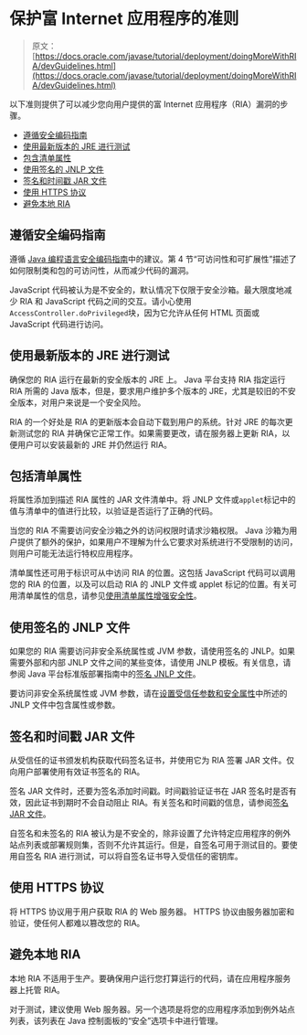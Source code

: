 # 保护富 Internet 应用程序的准则

> 原文： [https://docs.oracle.com/javase/tutorial/deployment/doingMoreWithRIA/devGuidelines.html](https://docs.oracle.com/javase/tutorial/deployment/doingMoreWithRIA/devGuidelines.html)

以下准则提供了可以减少您向用户提供的富 Internet 应用程序（RIA）漏洞的步骤。

*   [遵循安全编码指南](#coding)
*   [使用最新版本的 JRE 进行测试](#latestJRE)
*   [包含清单属性](#manifest)
*   [使用签名的 JNLP 文件](#jnlp)
*   [签名和时间戳 JAR 文件](#signStamp)
*   [使用 HTTPS 协议](#https)
*   [避免本地 RIA](#local)

## 遵循安全编码指南

遵循 [Java 编程语言安全编码指南](http://www.oracle.com/technetwork/java/seccodeguide-139067.html)中的建议。第 4 节“可访问性和可扩展性”描述了如何限制类和包的可访问性，从而减少代码的漏洞。

JavaScript 代码被认为是不安全的，默认情况下仅限于安全沙箱。最大限度地减少 RIA 和 JavaScript 代码之间的交互。请小心使用`AccessController.doPrivileged`块，因为它允许从任何 HTML 页面或 JavaScript 代码进行访问。

## 使用最新版本的 JRE 进行测试

确保您的 RIA 运行在最新的安全版本的 JRE 上。 Java 平台支持 RIA 指定运行 RIA 所需的 Java 版本，但是，要求用户维护多个版本的 JRE，尤其是较旧的不安全版本，对用户来说是一个安全风险。

RIA 的一个好处是 RIA 的更新版本会自动下载到用户的系统。针对 JRE 的每次更新测试您的 RIA 并确保它正常工作。如果需要更改，请在服务器上更新 RIA，以便用户可以安装最新的 JRE 并仍然运行 RIA。

## 包括清单属性

将属性添加到描述 RIA 属性的 JAR 文件清单中。将 JNLP 文件或`applet`标记中的值与清单中的值进行比较，以验证是否运行了正确的代码。

当您的 RIA 不需要访问安全沙箱之外的访问权限时请求沙箱权限。 Java 沙箱为用户提供了额外的保护，如果用户不理解为什么它要求对系统进行不受限制的访问，则用户可能无法运行特权应用程序。

清单属性还可用于标识可从中访问 RIA 的位置。这包括 JavaScript 代码可以调用您的 RIA 的位置，以及可以启动 RIA 的 JNLP 文件或 applet 标记的位置。有关可用清单属性的信息，请参见[使用清单属性增强安全性](../jar/secman.html)。

## 使用签名的 JNLP 文件

如果您的 RIA 需要访问非安全系统属性或 JVM 参数，请使用签名的 JNLP。如果需要外部和内部 JNLP 文件之间的某些变体，请使用 JNLP 模板。有关信息，请参阅 Java 平台标准版部署指南中的[签名 JNLP 文件](https://docs.oracle.com/javase/8/docs/technotes/guides/deploy/signed_jnlp.html)。

要访问非安全系统属性或 JVM 参数，请在[设置受信任参数和安全属性](../doingMoreWithRIA/settingArgsProperties.html)中所述的 JNLP 文件中包含属性或参数。

## 签名和时间戳 JAR 文件

从受信任的证书颁发机构获取代码签名证书，并使用它为 RIA 签署 JAR 文件。仅向用户部署使用有效证书签名的 RIA。

签名 JAR 文件时，还要为签名添加时间戳。时间戳验证证书在 JAR 签名时是否有效，因此证书到期时不会自动阻止 RIA。有关签名和时间戳的信息，请参阅[签名 JAR 文件](../jar/signing.html)。

自签名和未签名的 RIA 被认为是不安全的，除非设置了允许特定应用程序的例外站点列表或部署规则集，否则不允许其运行。但是，自签名可用于测试目的。要使用自签名 RIA 进行测试，可以将自签名证书导入受信任的密钥库。

## 使用 HTTPS 协议

将 HTTPS 协议用于用户获取 RIA 的 Web 服务器。 HTTPS 协议由服务器加密和验证，使任何人都难以篡改您的 RIA。

## 避免本地 RIA

本地 RIA 不适用于生产。要确保用户运行您打算运行的代码，请在应用程序服务器上托管 RIA。

对于测试，建议使用 Web 服务器。另一个选项是将您的应用程序添加到例外站点列表，该列表在 Java 控制面板的“安全”选项卡中进行管理。